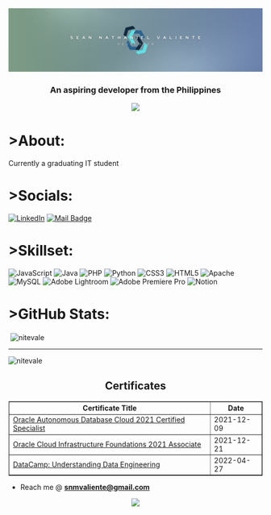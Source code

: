 <img src="LinkedinBanner_Valiente.png">
<h3 align="center">An aspiring developer from the Philippines</h3>

<div id="header" align="center">
  <img src="https://media.giphy.com/media/WSBeyxvC1jH496xQGA/giphy.gif" width="100"/>
</div>

# >About:
Currently a graduating IT student


# >Socials:
[![LinkedIn](https://img.shields.io/badge/LinkedIn-%230077B5.svg?logo=linkedin&logoColor=white)](https://linkedin.com/in/snmvaliente) 
[![Mail Badge](https://img.shields.io/badge/-gmail-c14438?style=flat&logo=Gmail&logoColor=white&link=mailto:snmvaliente@gmail.com)](mailto:snmvaliente@gmail.com)

# >Skillset:
![JavaScript](https://img.shields.io/badge/javascript-%23323330.svg?style=flat&logo=javascript&logoColor=%23F7DF1E) ![Java](https://img.shields.io/badge/java-%23ED8B00.svg?style=flat&logo=openjdk&logoColor=white) ![PHP](https://img.shields.io/badge/php-%23777BB4.svg?style=flat&logo=php&logoColor=white) ![Python](https://img.shields.io/badge/python-3670A0?style=flat&logo=python&logoColor=ffdd54) ![CSS3](https://img.shields.io/badge/css3-%231572B6.svg?style=flat&logo=css3&logoColor=white) ![HTML5](https://img.shields.io/badge/html5-%23E34F26.svg?style=flat&logo=html5&logoColor=white) ![Apache](https://img.shields.io/badge/apache-%23D42029.svg?style=flat&logo=apache&logoColor=white) ![MySQL](https://img.shields.io/badge/mysql-%2300000f.svg?style=flat&logo=mysql&logoColor=white) ![Adobe Lightroom](https://img.shields.io/badge/Adobe%20Lightroom-31A8FF.svg?style=flat&logo=Adobe%20Lightroom&logoColor=white) ![Adobe Premiere Pro](https://img.shields.io/badge/Adobe%20Premiere%20Pro-9999FF.svg?style=flat&logo=Adobe%20Premiere%20Pro&logoColor=white) ![Notion](https://img.shields.io/badge/Notion-%23000000.svg?style=flat&logo=notion&logoColor=white)

# >GitHub Stats:
<p>&nbsp;<img align="center" src="https://github-readme-stats.vercel.app/api?username=nitevale&show_icons=true&locale=en" alt="nitevale" /></p>

<!--![](https://github-readme-stats.vercel.app/api?username=Nitevale&theme=dark&hide_border=false&include_all_commits=false&count_private=false)<br/>
![](https://github-readme-streak-stats.herokuapp.com/?user=Nitevale&theme=dark&hide_border=false)<br/>
![](https://github-readme-stats.vercel.app/api/top-langs/?username=Nitevale&theme=dark&hide_border=false&include_all_commits=false&count_private=false&layout=compact) -->

---
<!--[![](https://visitcount.itsvg.in/api?id=Nitevale&icon=0&color=0)](https://visitcount.itsvg.in)-->

<!-- Proudly created with GPRM ( https://gprm.itsvg.in ) -->

<p align="left"> <img src="https://komarev.com/ghpvc/?username=nitevale&label=Profile%20views&color=0e75b6&style=flat" alt="nitevale" /> </p>

<div align=center>
<h2 align="center">Certificates</h2>
    <table border="1">
        <tr>
            <th>Certificate Title</th>
            <th>Date</th>
        </tr>
        <tr>
            <td><a href="https://catalog-education.oracle.com/pls/certview/sharebadge?id=723FFD2D149CC24E18DCCDFFBC8B1BD045ED3685A381D759157621A23088914D">Oracle Autonomous Database Cloud 2021 Certified Specialist</a></td>
            <td>2021-12-09</td>
        </tr>
        <tr>
            <td><a href="https://catalog-education.oracle.com/pls/certview/sharebadge?id=DE603518A94C526041B4FE5A653E805E66787689AE4AC18AF477FA6BE074CA96">Oracle Cloud Infrastructure Foundations 2021 Associate</a></td>
            <td>2021-12-21</td>
        </tr>
        <tr>
            <td><a href="https://www.datacamp.com/completed/statement-of-accomplishment/course/2ab47c9a759c721696d1bd3b4835de4030871720">DataCamp: Understanding Data Engineering</a></td>
            <td>2022-04-27</td>
        </tr>
    </table>
</div>

- Reach me @ **snmvaliente@gmail.com**

<div id="header" align="center">
  <img src="https://media.giphy.com/media/HwBlFQZFcAoUcPHZdX/giphy.gif" width="100"/>
</div>



